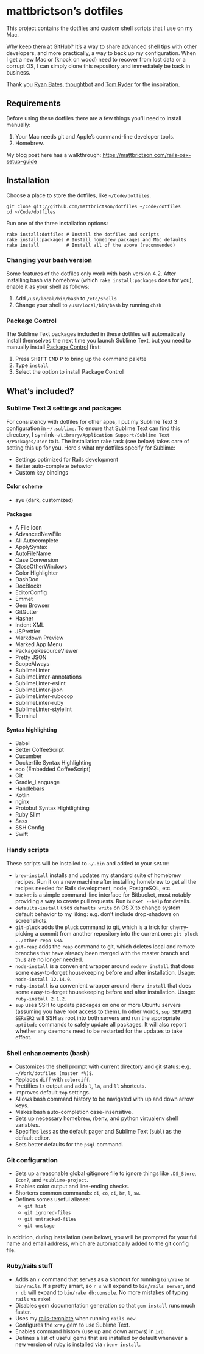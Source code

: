 # mattbrictson’s dotfiles

This project contains the dotfiles and custom shell scripts that I use on my Mac.

Why keep them at GitHub? It’s a way to share advanced shell tips with other developers, and more practically, a way to back up my configuration. When I get a new Mac or (knock on wood) need to recover from lost data or a corrupt OS, I can simply clone this repository and immediately be back in business.

Thank you [Ryan Bates](https://github.com/ryanb/dotfiles), [thoughtbot](http://github.com/thoughtbot/dotfiles) and [Tom Ryder](https://github.com/tejr/dotfiles) for the inspiration.

## Requirements

Before using these dotfiles there are a few things you'll need to install manually:

1. Your Mac needs git and Apple’s command-line developer tools.
2. Homebrew.

My blog post here has a walkthrough: https://mattbrictson.com/rails-osx-setup-guide

## Installation

Choose a place to store the dotfiles, like `~/Code/dotfiles`.

```
git clone git://github.com/mattbrictson/dotfiles ~/Code/dotfiles
cd ~/Code/dotfiles
```

Run one of the three installation options:

```
rake install:dotfiles # Install the dotfiles and scripts
rake install:packages # Install homebrew packages and Mac defaults
rake install          # Install all of the above (recommended)
```

### Changing your bash version

Some features of the dotfiles only work with bash version 4.2. After installing bash via homebrew (which `rake install:packages` does for you), enable it as your shell as follows:

1. Add `/usr/local/bin/bash` to `/etc/shells`
2. Change your shell to `/usr/local/bin/bash` by running `chsh`

### Package Control

The Sublime Text packages included in these dotfiles will automatically install themselves the next time you launch Sublime Text, but you need to manually install [Package Control](https://packagecontrol.io) first:

1. Press <kbd>SHIFT</kbd> <kbd>CMD</kbd> <kbd>P</kbd> to bring up the command palette
2. Type `install`
3. Select the option to install Package Control

## What’s included?

### Sublime Text 3 settings and packages

For consistency with dotfiles for other apps, I put my Sublime Text 3 configuration in `~/.sublime`. To ensure that Sublime Text can find this directory, I symlink `~/Library/Application Support/Sublime Text 3/Packages/User` to it. The installation rake task (see below) takes care of setting this up for you. Here's what my dotfiles specify for Sublime:

* Settings optimized for Rails development
* Better auto-complete behavior
* Custom key bindings

#### Color scheme

* ayu (dark, customized)

#### Packages

* A File Icon
* AdvancedNewFile
* All Autocomplete
* ApplySyntax
* AutoFileName
* Case Conversion
* CloseOtherWindows
* Color Highlighter
* DashDoc
* DocBlockr
* EditorConfig
* Emmet
* Gem Browser
* GitGutter
* Hasher
* Indent XML
* JSPrettier
* Markdown Preview
* Marked App Menu
* PackageResourceViewer
* Pretty JSON
* ScopeAlways
* SublimeLinter
* SublimeLinter-annotations
* SublimeLinter-eslint
* SublimeLinter-json
* SublimeLinter-rubocop
* SublimeLinter-ruby
* SublimeLinter-stylelint
* Terminal

#### Syntax highlighting

* Babel
* Better CoffeeScript
* Cucumber
* Dockerfile Syntax Highlighting
* eco (Embedded CoffeeScript)
* Git
* Gradle_Language
* Handlebars
* Kotlin
* nginx
* Protobuf Syntax Hightlighting
* Ruby Slim
* Sass
* SSH Config
* Swift

### Handy scripts

These scripts will be installed to `~/.bin` and added to your `$PATH`:

* `brew-install` installs and updates my standard suite of homebrew recipes. Run it on a new machine after installing homebrew to get all the recipes needed for Rails development, node, PostgreSQL, etc.
* `bucket` is a simple command-line interface for Bitbucket, most notably providing a way to create pull requests. Run `bucket --help` for details.
* `defaults-install` uses `defaults write` on OS X to change system default behavior to my liking: e.g. don't include drop-shadows on screenshots.
* `git-pluck` adds the `pluck` command to git, which is a trick for cherry-picking a commit from another repository into the current one: `git pluck ../other-repo SHA`.
* `git-reap` adds the `reap` command to git, which deletes local and remote branches that have already been merged with the master branch and thus are no longer needed.
* `node-install` is a convenient wrapper around `nodenv install` that does some easy-to-forget housekeeping before and after installation. Usage: `node-install 12.14.0`.
* `ruby-install` is a convenient wrapper around `rbenv install` that does some easy-to-forget housekeeping before and after installation. Usage: `ruby-install 2.1.2`.
* `sup` uses SSH to update packages on one or more Ubuntu servers (assuming you have root access to them). In other words, `sup SERVER1 SERVER2` will SSH as root into both servers and run the appropriate `aptitude` commands to safely update all packages. It will also report whether any daemons need to be restarted for the updates to take effect.

### Shell enhancements (bash)

* Customizes the shell prompt with current directory and git status: e.g. `~/Work/dotfiles (master *%)$`.
* Replaces `diff` with `colordiff`.
* Prettifies `ls` output and adds `l`, `la`, and `ll` shortcuts.
* Improves default `top` settings.
* Allows bash command history to be navigated with up and down arrow keys.
* Makes bash auto-completion case-insensitive.
* Sets up necessary homebrew, rbenv, and python virtualenv shell variables.
* Specifies `less` as the default pager and Sublime Text (`subl`) as the default editor.
* Sets better defaults for the `psql` command.

### Git configuration

* Sets up a reasonable global gitignore file to ignore things like `.DS_Store`, `Icon?`, and `*sublime-project`.
* Enables color output and line-ending checks.
* Shortens common commands: `di`, `co`, `ci`, `br`, `l`, `sw`.
* Defines somes useful aliases:
    * `git hist`
    * `git ignored-files`
    * `git untracked-files`
    * `git unstage`

In addition, during installation (see below), you will be prompted for your full name and email address, which are automatically added to the git config file.

### Ruby/rails stuff

* Adds an `r` command that serves as a shortcut for running `bin/rake` or `bin/rails`. It's pretty smart, so `r s` will expand to `bin/rails server`, and `r db` will expand to `bin/rake db:console`. No more mistakes of typing `rails` vs `rake`!
* Disables gem documentation generation so that `gem install` runs much faster.
* Uses my [rails-template](https://github.com/mattbrictson/rails-template) when running `rails new`.
* Configures the `xray` gem to use Sublime Text.
* Enables command history (use up and down arrows) in `irb`.
* Defines a list of useful gems that are installed by default whenever a new version of ruby is installed via `rbenv install`.
